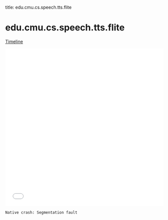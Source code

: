 title: edu.cmu.cs.speech.tts.flite

# edu.cmu.cs.speech.tts.flite

[Timeline](./vis-timeline.html)

<iframe src="./vis-timeline.html" width="100%" height="500px" style="border:none;"></iframe>

```
Native crash: Segmentation fault
```



